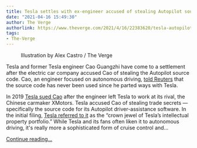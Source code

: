 ```yaml
---
title: Tesla settles with ex-engineer accused of stealing Autopilot source code
date: "2021-04-16 15:49:30"
author: The Verge
authorlink: https://www.theverge.com/2021/4/16/22383620/tesla-autopilot-settlement-xmotors-self-driving-source-code
tags:
- The-Verge
---
```

<figure>
      <img alt="" src="https://cdn.vox-cdn.com/thumbor/Wkf-CLVKpEVqKhrS5i5Rup4HFKk=/0x0:2040x1360/1310x873/cdn.vox-cdn.com/uploads/chorus_image/image/69137354/acastro_180430_1777_tesla_0004.0.jpg" />
        <figcaption>Illustration by Alex Castro / The Verge</figcaption>
    </figure>

  <p id="nKbhhm">Tesla and former Tesla engineer Cao Guangzhi have come to a settlement after the electric car company accused Cao of stealing the Autopilot source code. Cao, an engineer focused on autonomous driving, <a href="https://www.reuters.com/world/china/tesla-ex-engineer-settle-lawsuit-over-autopilot-source-code-2021-04-16/">told Reuters</a> that the source code has never been used since he parted ways with Tesla.</p>
<p id="PvH1WJ">In 2019 <a href="https://www.theverge.com/2019/3/21/18275617/tesla-former-employee-lawsuit-trade-secret-theft-zoox-xpeng-feature">Tesla sued Cao</a> after the engineer left Tesla to work at its rival, the Chinese carmaker XMotors. Tesla accused Cao of stealing trade secrets — specifically the source code for its Autopilot driver-assistance software. In the initial filing, <a href="https://www.engadget.com/tesla-settles-with-former-employee-over-autopilot-source-code-accusations-131023096.html">Tesla referred to it</a> as the “crown jewel of Tesla’s intellectual property portfolio.” While Tesla and its fans often liken it to autonomous driving, it's really more a sophisticated form of cruise control and...</p>
  <p>
    <a href="https://www.theverge.com/2021/4/16/22383620/tesla-autopilot-settlement-xmotors-self-driving-source-code">Continue reading&hellip;</a>
  </p>